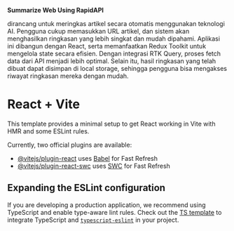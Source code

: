 **Summarize Web Using RapidAPI**

dirancang untuk meringkas artikel secara otomatis menggunakan teknologi AI. Pengguna cukup memasukkan URL artikel, dan sistem akan menghasilkan ringkasan yang lebih singkat dan mudah dipahami. Aplikasi ini dibangun dengan React, serta memanfaatkan Redux Toolkit untuk mengelola state secara efisien. Dengan integrasi RTK Query, proses fetch data dari API menjadi lebih optimal. Selain itu, hasil ringkasan yang telah dibuat dapat disimpan di local storage, sehingga pengguna bisa mengakses riwayat ringkasan mereka dengan mudah.

# React + Vite

This template provides a minimal setup to get React working in Vite with HMR and some ESLint rules.

Currently, two official plugins are available:

- [@vitejs/plugin-react](https://github.com/vitejs/vite-plugin-react/blob/main/packages/plugin-react/README.md) uses [Babel](https://babeljs.io/) for Fast Refresh
- [@vitejs/plugin-react-swc](https://github.com/vitejs/vite-plugin-react-swc) uses [SWC](https://swc.rs/) for Fast Refresh

## Expanding the ESLint configuration

If you are developing a production application, we recommend using TypeScript and enable type-aware lint rules. Check out the [TS template](https://github.com/vitejs/vite/tree/main/packages/create-vite/template-react-ts) to integrate TypeScript and [`typescript-eslint`](https://typescript-eslint.io) in your project.
